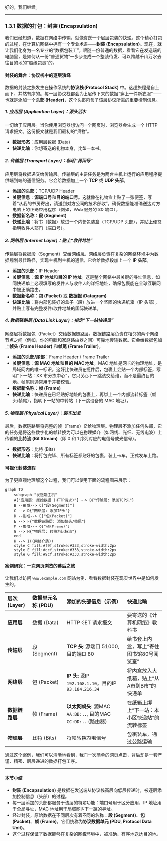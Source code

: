 好的，我们继续。

---

### 1.3.1 数据的打包：封装 (Encapsulation)

我们已经知道，数据在网络中传输，就像寄送一个层层包装的快递。这个精心打包的过程，在计算机网络中拥有一个专业术语——**封装 (Encapsulation)**。现在，就让我们化身为一名专业的“数据包装工”，跟随一份普通的数据，看看它在发送端的电脑里，是如何从一份“普通货物”一步步变成一个整装待发、可以跨越千山万水去往目的地的“超级包裹”的。

#### 封装的舞台：协议栈中的逐层演绎

数据的封装之旅发生在操作系统的**协议栈 (Protocol Stack)** 中。这趟旅程是自上而下、井然有序的。每一层协议栈都会为上层传下来的数据“穿上一件新衣服”——也就是添加一个**头部 (Header)**，这个头部包含了该层协议所需的重要控制信息。

##### 1. 应用层 (Application Layer)：源头活水

一切始于应用层。当你使用浏览器想访问一个网页时，浏览器会生成一个 HTTP 请求报文。这份报文就是我们最初的“货物”。

- **数据形态**：应用层数据 (Data)
- **快递比喻**：你想寄送的礼物本身，比如一本书。

##### 2. 传输层 (Transport Layer)：标明“房间号”

应用层将数据递交给传输层。传输层的主要任务是为两台主机上运行的应用程序提供端到端的通信服务。它会给数据加上一个 **TCP** 或 **UDP 头部**。

- **添加的头部**：TCP/UDP Header
- **关键信息**：**源端口号**和**目的端口号**。这就像在礼物盒上贴了一张便签，写着“从我的书房寄出，请送到对方公司的技术部收”，确保数据能准确送达对方电脑上的正确应用程序（例如，Web 服务的 80 端口）。
- **数据新名称**：**段 (Segment)**
- **快递比喻**：将书（数据）放进一个内部包装盒（TCP/UDP 头部），并贴上便签指明收件人部门（端口号）。

##### 3. 网络层 (Internet Layer)：贴上“收件地址”

传输层将数据段（Segment）交给网络层。网络层负责在复杂的网络环境中为数据规划最佳路径，实现主机到主机的通信。它会给数据段加上一个 **IP 头部**。

- **添加的头部**：IP Header
- **关键信息**：**源 IP 地址**和**目的 IP 地址**。这是整个网络中最关键的寻址信息，如同快递单上必须填写的发件人与收件人的详细地址，确保包裹能在全球互联网中被正确路由。
- **数据新名称**：**包 (Packet)** 或 **数据报 (Datagram)**
- **快递比喻**：将内部包装好的盒子（段）放进一个坚固的快递纸箱（IP 头部），并贴上写有完整发件/收件地址的国际快递单。

##### 4. 数据链路层 (Data Link Layer)：指定“下一站快递员”

网络层将数据包（Packet）交给数据链路层。数据链路层负责在相邻的两个网络节点之间（例如，你的电脑和家庭路由器之间）可靠地传输数据。它会给数据包加上**帧头 (Frame Header)** 和**帧尾 (Frame Trailer)**。

- **添加的头部/尾部**：Frame Header / Frame Trailer
- **关键信息**：**源 MAC 地址**和**目的 MAC 地址**。MAC 地址是网卡的物理地址，是局域网内的唯一标识。这好比快递员在揽件后，包裹上会贴一个内部标签，写明“下一站：XX 市分拣中心”，它只关心下一跳该交给谁，而不是最终目的地。帧尾则通常用于差错校验。
- **数据新名称**：**帧 (Frame)**
- **快递比喻**：快递员在已经贴好地址的包裹上，再绑上一个内部流转标签（帧头/帧尾），指明下一站的中转站（下一跳设备的 MAC 地址）。

##### 5. 物理层 (Physical Layer)：装车出发

最后，数据链路层将完整的帧（Frame）交给物理层。物理层不添加任何头部，它的任务是将这些数字化的帧转换为可以在物理媒介（如网线、光纤、无线电波）上传输的**比特流 (Bit Stream)**（即 0 和 1 序列对应的电信号或光信号）。

- **数据形态**：比特 (Bits)
- **快递比喻**：将打包完毕、所有标签都贴好的包裹，装上卡车，正式发车上路。

#### 可视化封装流程

为了更直观地理解这个过程，我们可以使用下面的流程图来展示：

```mermaid
graph TD
    subgraph "发送端主机"
    A["应用层: 原始数据 (HTTP请求)"] --> B{"传输层: 添加TCP头"}
    B --形成--> C["段(Segment)"]
    C --> D{"网络层: 添加IP头"}
    D --形成--> E["包(Packet)"]
    E --> F{"数据链路层: 添加帧头/帧尾"}
    F --形成--> G["帧(Frame)"]
    G --> H{"物理层: 转换为比特流"}
    end
    H --> I((网络介质))
    style C fill:#f9f,stroke:#333,stroke-width:2px
    style E fill:#ccf,stroke:#333,stroke-width:2px
    style G fill:#9cf,stroke:#333,stroke-width:2px
```

#### 案例研究：一次网页浏览的幕后之旅

让我们以访问 `www.example.com` 网站为例，看看数据封装在现实世界中是如何发生的。

| 层次 (Layer) | 数据单元名称 (PDU) | 添加的头部信息（示例） | 快递比喻 |
| :--- | :--- | :--- | :--- |
| **应用层** | 数据 (Data) | HTTP GET 请求报文 | 要寄送的《计算机网络》教科书 |
| **传输层** | 段 (Segment) | **TCP 头**: 源端口 51000, 目的端口 80 | 给书套上内盒，写上“寄往图书馆80号阅览室” |
| **网络层** | 包 (Packet) | **IP 头**: 源IP `192.168.1.10`，目的IP `93.184.216.34` | 将内盒放入大纸箱，贴上“从A市到B市”的快递单 |
| **数据链路层**| 帧 (Frame) | **以太网帧头**: 源MAC `AA:BB:..`, 目的MAC `CC:DD:..` (路由器) | 在纸箱上绑上“下一站：本小区快递站”的流转标签 |
| **物理层** | 比特 (Bits) | 将帧转换为电信号 | 包裹装车，通过公路运输 |

通过这个案例，我们可以清晰地看到，我们一次简单的网页点击，背后却是一套严谨、精密、层层递进的数据打包工序。

---

#### 本节小结

- **封装 (Encapsulation)** 是数据在发送端从协议栈高层向低层传递时，被逐层添加控制信息（头部）的过程。
- 每一层添加的头部都服务于该层的特定功能：端口号用于区分应用，IP 地址用于全局寻址，MAC 地址用于局域网内下一跳的寻址。
- 经过封装，原始数据在不同层次有着不同的名称：**段 (Segment)**、**包 (Packet)**、**帧 (Frame)**，它们统称为**协议数据单元 (PDU, Protocol Data Unit)**。
- 这个过程保证了数据能够在复杂的网络环境中，被准确、有序地送达目的地。